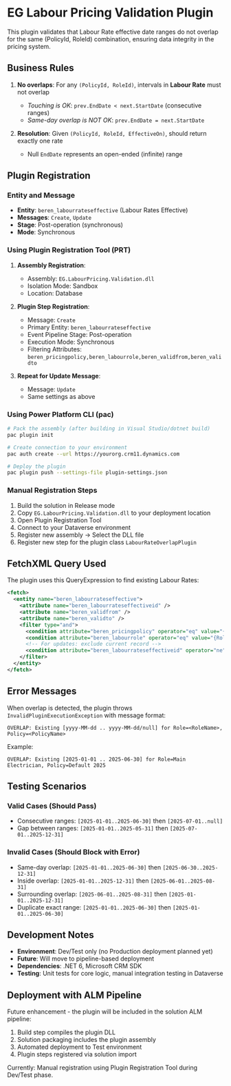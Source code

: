 # EG Labour Pricing Validation Plugin

This plugin validates that Labour Rate effective date ranges do not overlap for the same (PolicyId, RoleId) combination, ensuring data integrity in the pricing system.

## Business Rules

1. **No overlaps**: For any `(PolicyId, RoleId)`, intervals in **Labour Rate** must not overlap
   - *Touching is OK*: `prev.EndDate < next.StartDate` (consecutive ranges)
   - *Same-day overlap is NOT OK*: `prev.EndDate = next.StartDate`

2. **Resolution**: Given `(PolicyId, RoleId, EffectiveOn)`, should return exactly one rate
   - Null `EndDate` represents an open-ended (infinite) range

## Plugin Registration

### Entity and Message
- **Entity**: `beren_labourrateseffective` (Labour Rates Effective)
- **Messages**: `Create`, `Update`
- **Stage**: Post-operation (synchronous)
- **Mode**: Synchronous

### Using Plugin Registration Tool (PRT)

1. **Assembly Registration**:
   - Assembly: `EG.LabourPricing.Validation.dll`
   - Isolation Mode: Sandbox
   - Location: Database

2. **Plugin Step Registration**:
   - Message: `Create`
   - Primary Entity: `beren_labourrateseffective`
   - Event Pipeline Stage: Post-operation
   - Execution Mode: Synchronous
   - Filtering Attributes: `beren_pricingpolicy,beren_labourrole,beren_validfrom,beren_validto`

3. **Repeat for Update Message**:
   - Message: `Update`
   - Same settings as above

### Using Power Platform CLI (pac)

```bash
# Pack the assembly (after building in Visual Studio/dotnet build)
pac plugin init

# Create connection to your environment
pac auth create --url https://yourorg.crm11.dynamics.com

# Deploy the plugin
pac plugin push --settings-file plugin-settings.json
```

### Manual Registration Steps

1. Build the solution in Release mode
2. Copy `EG.LabourPricing.Validation.dll` to your deployment location
3. Open Plugin Registration Tool
4. Connect to your Dataverse environment
5. Register new assembly → Select the DLL file
6. Register new step for the plugin class `LabourRateOverlapPlugin`

## FetchXML Query Used

The plugin uses this QueryExpression to find existing Labour Rates:

```xml
<fetch>
  <entity name="beren_labourrateseffective">
    <attribute name="beren_labourrateseffectiveid" />
    <attribute name="beren_validfrom" />
    <attribute name="beren_validto" />
    <filter type="and">
      <condition attribute="beren_pricingpolicy" operator="eq" value="{PolicyId}" />
      <condition attribute="beren_labourrole" operator="eq" value="{RoleId}" />
      <!-- For updates: exclude current record -->
      <condition attribute="beren_labourrateseffectiveid" operator="ne" value="{CurrentRecordId}" />
    </filter>
  </entity>
</fetch>
```

## Error Messages

When overlap is detected, the plugin throws `InvalidPluginExecutionException` with message format:

```
OVERLAP: Existing [yyyy-MM-dd .. yyyy-MM-dd/null] for Role=<RoleName>, Policy=<PolicyName>
```

Example:
```
OVERLAP: Existing [2025-01-01 .. 2025-06-30] for Role=Main Electrician, Policy=Default 2025
```

## Testing Scenarios

### Valid Cases (Should Pass)
- Consecutive ranges: `[2025-01-01..2025-06-30]` then `[2025-07-01..null]`
- Gap between ranges: `[2025-01-01..2025-05-31]` then `[2025-07-01..2025-12-31]`

### Invalid Cases (Should Block with Error)
- Same-day overlap: `[2025-01-01..2025-06-30]` then `[2025-06-30..2025-12-31]`
- Inside overlap: `[2025-01-01..2025-12-31]` then `[2025-06-01..2025-08-31]`
- Surrounding overlap: `[2025-06-01..2025-08-31]` then `[2025-01-01..2025-12-31]`
- Duplicate exact range: `[2025-01-01..2025-06-30]` then `[2025-01-01..2025-06-30]`

## Development Notes

- **Environment**: Dev/Test only (no Production deployment planned yet)
- **Future**: Will move to pipeline-based deployment
- **Dependencies**: .NET 6, Microsoft CRM SDK
- **Testing**: Unit tests for core logic, manual integration testing in Dataverse

## Deployment with ALM Pipeline

Future enhancement - the plugin will be included in the solution ALM pipeline:

1. Build step compiles the plugin DLL
2. Solution packaging includes the plugin assembly
3. Automated deployment to Test environment
4. Plugin steps registered via solution import

Currently: Manual registration using Plugin Registration Tool during Dev/Test phase.